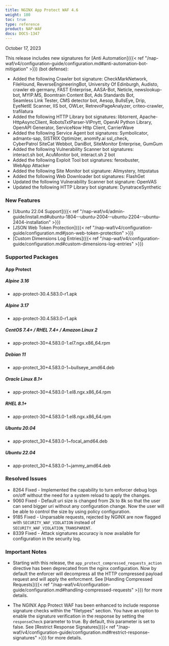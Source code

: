 ```yaml
---
title: NGINX App Protect WAF 4.6
weight: 180
toc: true
type: reference
product: NAP-WAF
docs: DOCS-1347
---
```


October 17, 2023

This release includes new signatures for [Anti Automation]({{< ref "/nap-waf/v4/configuration-guide/configuration.md#anti-automation-bot-mitigation" >}}) (bot defense):

- Added the following Crawler bot signature: CheckMarkNetwork, FileHound, ReverseEngineeringBot, University Of Edinburgh, Audisto, crawler eb germany, FAST Enterprise, AASA-Bot, Neticle, newslookup-bot, MYIP.MS, Boomtrain Content Bot, Ads Standards Bot, Seamless Link Tester, CMS detector bot, Aesop, BullsEye, Drip, EyeNetIE Scanner, IIS bot, OWLer, RetrevoPageAnalyzer, criteo-crawler, trafilatura
- Added the following HTTP Library bot signatures: libtorrent, Apache-HttpAsyncClient, RobotsTxtParser-VIPnytt, OpenAI Python Library, OpenAPI Generator, ServiceNow Http Client, CarrierWave
- Added the following Service Agent bot signatures: Symbolicator, admantx-sap, SISTRIX Optimizer, anomify.ai ssl_check, CyberPatrol SiteCat Webbot, DaniBot, SiteMonitor Enterprise, GumGum
- Added the following Vulnerability Scanner bot signatures: interact.sh bot, AcuMonitor bot, interact.sh 2 bot 
- Added the following Exploit Tool bot signatures: feroxbuster, WebApp Attacker 
- Added the following Site Monitor bot signature: Allmystery, httpstatus
- Added the following Web Downloader bot signatures: FlashGet
- Updated the following Vulnerability Scanner bot signature: OpenVAS
- Updated the following HTTP Library bot signature: DynatraceSynthetic


### New Features

- [Ubuntu 22.04 Support]({{< ref "/nap-waf/v4/admin-guide/install.md#ubuntu-1804--ubuntu-2004--ubuntu-2204--ubuntu-2404-installation" >}})
- [JSON Web Token Protection]({{< ref "/nap-waf/v4/configuration-guide/configuration.md#json-web-token-protection" >}})
- [Custom Dimensions Log Entries]({{< ref "/nap-waf/v4/configuration-guide/configuration.md#custom-dimensions-log-entries" >}})


### Supported Packages

#### App Protect

##### Alpine 3.16

- app-protect-30.4.583.0-r1.apk

##### Alpine 3.17

- app-protect-30.4.583.0-r1.apk

##### CentOS 7.4+ / RHEL 7.4+ / Amazon Linux 2

- app-protect-30+4.583.0-1.el7.ngx.x86_64.rpm

##### Debian 11

- app-protect_30+4.583.0-1~bullseye_amd64.deb

##### Oracle Linux 8.1+

- app-protect-30+4.583.0-1.el8.ngx.x86_64.rpm

##### RHEL 8.1+

- app-protect-30+4.583.0-1.el8.ngx.x86_64.rpm

##### Ubuntu 20.04

- app-protect_30+4.583.0-1~focal_amd64.deb

##### Ubuntu 22.04

- app-protect_30+4.583.0-1~jammy_amd64.deb


### Resolved Issues

- 8264 Fixed - Implemented the capability to turn enforcer debug logs on/off without the need for a system reload to apply the changes.
- 9060 Fixed - Default uri size is changed from 2k to 8k so that the user can send bigger uri without any configuration change. Now the user will be able to control the size by using policy configuration.
- 9185 Fixed - Unparsable requests, rejected by NGINX are now flagged with `SECURITY_WAF_VIOLATION` instead of `SECURITY_WAF_VIOLATION_TRANSPARENT`.
- 8339 Fixed - Attack signatures accuracy is now available for configuration in the security log.


### **Important Notes**

- Starting with this release, the `app_protect_compressed_requests_action` directive has been deprecated from the nginx configuration. Now by default the enforcer will decompress all the HTTP compressed payload request and will apply the enforcment. See [Handling Compressed Requests]({{< ref "/nap-waf/v4/configuration-guide/configuration.md#handling-compressed-requests" >}}) for more details.

- The NGINX App Protect WAF has been enhanced to include response signature checks within the "filetypes" section. You have an option to enable the signature verification in the response by setting the `responseCheck` parameter to true. By default, this parameter is set to false. See [Restrict Response Signatures]({{< ref "/nap-waf/v4/configuration-guide/configuration.md#restrict-response-signatures" >}}) for more details.

